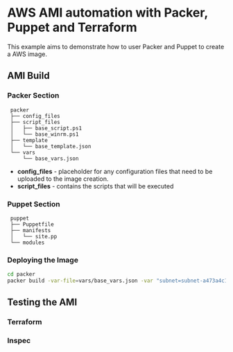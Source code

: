 # AWS AMI automation with Packer, Puppet and Terraform

This example aims to demonstrate how to user Packer and Puppet to create a AWS image.

## AMI Build

### Packer Section



```
 packer
 ├── config_files
 ├── script_files
 │   ├── base_script.ps1
 │   └── base_winrm.ps1
 ├── template
 │   └── base_template.json
 └── vars
     └── base_vars.json
```

* **config_files** - placeholder for any configuration files that need to be uploaded to the image creation.
* **script_files** - contains the scripts that will be executed 


### Puppet Section


```
 puppet
 ├── Puppetfile
 ├── manifests
 │   └── site.pp
 └── modules
```

### Deploying the Image



```bash
cd packer
packer build -var-file=vars/base_vars.json -var "subnet=subnet-a473a4c1" -var "vpc=vpc-65817700" template/base_template.json   
```

## Testing the AMI


### Terraform

### Inspec